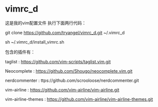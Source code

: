 # vimrc_d
这是我的vim配置文件
执行下面两行代码：

git clone https://github.com/tryangel/vimrc_d.git ~/.vimrc_d

sh ~/.vimrc_d/install_vimrc.sh


包含的插件有：

taglist : https://github.com/vim-scripts/taglist.vim.git

Neocomplete : https://github.com/Shougo/neocomplete.vim.git

nerdcommenter : ttps://github.com/scrooloose/nerdcommenter.git

vim-airline : https://github.com/vim-airline/vim-airline.git

vim-airline-themes : https://github.com/vim-airline/vim-airline-themes.git
